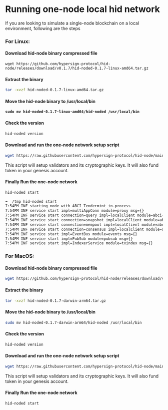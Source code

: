 # Running one-node local hid network

If you are looking to simulate a single-node blockchain on a local environment, following are the steps

### For Linux: &#x20;

#### Download hid-node binary compressed file&#x20;

```
wget https://github.com/hypersign-protocol/hid-node/releases/download/v0.1.7/hid-noded-0.1.7-linux-amd64.tar.gz
```

#### Extract the binary&#x20;

```bash
tar -xvzf hid-noded-0.1.7-linux-amd64.tar.gz
```

#### Move the hid-node binary to /usr/local/bin

<pre class="language-bash"><code class="lang-bash"><strong>sudo mv hid-noded-0.1.7-linux-amd64/hid-noded /usr/local/bin
</strong></code></pre>

#### Check the version

```bash
hid-noded version
```

#### Download and run the one-node network setup script

```bash
wget https://raw.githubusercontent.com/hypersign-protocol/hid-node/main/localnetsetup.sh && bash localnetsetup.sh
```

This script will setup validators and its cryptographic keys. It will also fund token in your genesis account.&#x20;

#### Finally Run the one-node network

```bash
hid-noded start
```

```bash
➜  /tmp hid-noded start
7:54PM INF starting node with ABCI Tendermint in-process
7:54PM INF service start impl=multiAppConn module=proxy msg={}
7:54PM INF service start connection=query impl=localClient module=abci-client msg={}
7:54PM INF service start connection=snapshot impl=localClient module=abci-client msg={}
7:54PM INF service start connection=mempool impl=localClient module=abci-client msg={}
7:54PM INF service start connection=consensus impl=localClient module=abci-client msg={}
7:54PM INF service start impl=EventBus module=events msg={}
7:54PM INF service start impl=PubSub module=pubsub msg={}
7:54PM INF service start impl=IndexerService module=txindex msg={}
```

### For MacOS:

#### Download hid-node binary compressed file&#x20;

```bash
wget https://github.com/hypersign-protocol/hid-node/releases/download/v0.1.7/hid-noded-0.1.7-darwin-arm64.tar.gz
```

#### Extract the binary&#x20;

```bash
tar -xvzf hid-noded-0.1.7-darwin-arm64.tar.gz
```

#### Move the hid-node binary to /usr/local/bin

```bash
sudo mv hid-noded-0.1.7-darwin-arm64/hid-noded /usr/local/bin
```

#### Check the version

```bash
hid-noded version
```

#### Download and run the one-node network setup script

```bash
wget https://raw.githubusercontent.com/hypersign-protocol/hid-node/main/localnetsetup.sh && bash localnetsetup.sh
```

This script will setup validators and its cryptographic keys. It will also fund token in your genesis account.&#x20;

#### Finally Run the one-node network

```bash
hid-noded start
```
